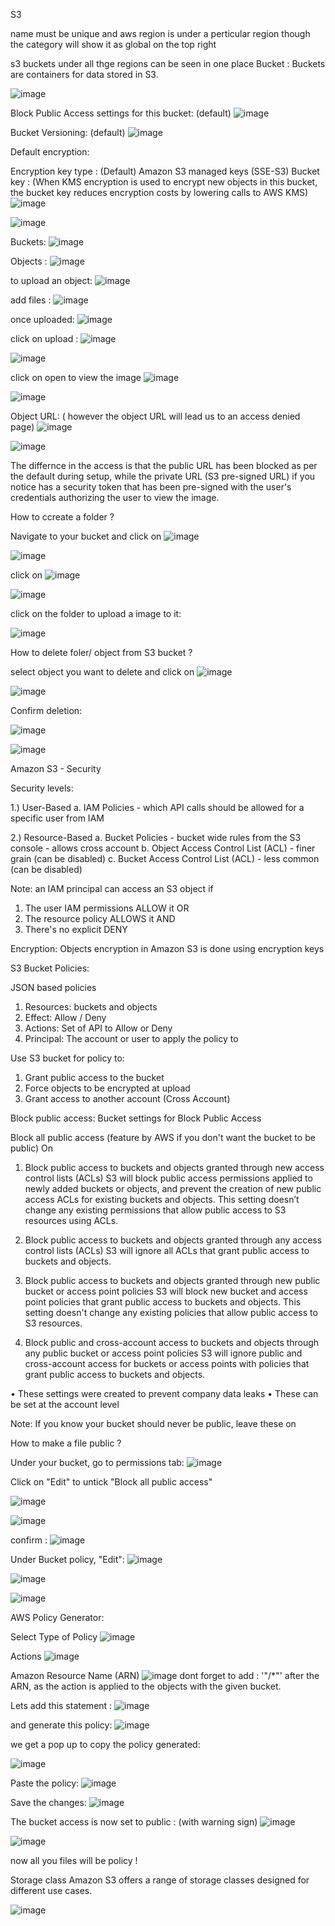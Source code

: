 S3

name must be unique and 
aws region is under a perticular region though the category will show it as global on the top right 

s3 buckets under all thge regions can be seen in one place
Bucket : Buckets are containers for data stored in S3. 

![image](https://user-images.githubusercontent.com/26665659/236632352-b3a45e28-0032-4f50-9b7f-6a4d2970c83d.png)

Block Public Access settings for this bucket: (default)
![image](https://user-images.githubusercontent.com/26665659/236632446-613f5277-260e-49fc-a935-b0a7dceb7001.png)

Bucket Versioning: (default)
![image](https://user-images.githubusercontent.com/26665659/236632469-6625fb0c-03da-47d9-bb14-a461d952d097.png)

Default encryption: 

Encryption key type : (Default) Amazon S3 managed keys (SSE-S3)
Bucket key : (When KMS encryption is used to encrypt new objects in this bucket, the bucket key reduces encryption costs by lowering calls to AWS KMS)
![image](https://user-images.githubusercontent.com/26665659/236632489-9110a4c9-b5d9-460d-a5d1-f3094363c4f5.png)


![image](https://user-images.githubusercontent.com/26665659/236632670-54fdadd0-7b99-4996-9b5b-bf3306d6af89.png)


Buckets:
![image](https://user-images.githubusercontent.com/26665659/236632729-6cef33b2-c1bf-41a4-8397-80e6911f512f.png)

Objects :
![image](https://user-images.githubusercontent.com/26665659/236632793-22792a2b-d8d6-4183-912a-0c35d14d2cab.png)


to upload an object: ![image](https://user-images.githubusercontent.com/26665659/236632829-3422c0c2-fbf3-4b62-94e5-96683afe02d3.png)

add files : ![image](https://user-images.githubusercontent.com/26665659/236632848-48712afe-3863-44dd-a5c3-f861d62a1362.png)

once uploaded:
![image](https://user-images.githubusercontent.com/26665659/236632902-ef68290f-56a2-45c7-9a5a-04bb917f954d.png)

click on upload : ![image](https://user-images.githubusercontent.com/26665659/236632922-0f328e71-3b5b-4491-8942-eb2916f3cc84.png)

![image](https://user-images.githubusercontent.com/26665659/236632962-a1e22ad9-c1dd-4a77-b4f4-0b516e98de4c.png)

click on open to view the image  ![image](https://user-images.githubusercontent.com/26665659/236633026-ee84671e-36df-4161-9736-f87d3070b5a2.png)

![image](https://user-images.githubusercontent.com/26665659/236633160-3f36aa12-6c7e-4bea-a0ca-4f12287315a0.png)

Object URL: ( however the object URL will lead us to an access denied page)
![image](https://user-images.githubusercontent.com/26665659/236633356-52a62419-5e81-4d96-9be6-e9adcbc822db.png)

![image](https://user-images.githubusercontent.com/26665659/236633544-d91449f9-0604-40c8-9e55-55da2acf4db0.png)

The differnce in the access is that the public URL has been blocked as per the default during setup, while the private URL (S3 pre-signed URL) if you notice has a security token that has been pre-signed with the user's credentials authorizing the user to view the image.


How to ccreate a folder ?

Navigate to your bucket and click on ![image](https://user-images.githubusercontent.com/26665659/236633941-d4cba8ed-b3d0-45d9-bfe6-1ed1ec294839.png)

![image](https://user-images.githubusercontent.com/26665659/236633984-7ec1c0e3-56b1-4155-81cb-802a99219630.png)

click on ![image](https://user-images.githubusercontent.com/26665659/236634006-3f6a84dd-75e2-44f5-aa23-a38bf696fb31.png)

![image](https://user-images.githubusercontent.com/26665659/236634043-37f647b3-da46-4c0b-980e-5ae06c4d5eef.png)

click on the folder to upload a image to it:

![image](https://user-images.githubusercontent.com/26665659/236634081-4df66026-4e93-4258-9990-0458f791dd4b.png)


How to delete foler/ object from S3 bucket ?

select object you want to delete and click on ![image](https://user-images.githubusercontent.com/26665659/236634309-608d7985-3c3b-464f-ab70-d409cdae5546.png)

![image](https://user-images.githubusercontent.com/26665659/236634290-576d8712-e8ad-4962-976e-5778dc65674c.png)

Confirm deletion:

![image](https://user-images.githubusercontent.com/26665659/236634263-bf2a054d-21ce-44ce-8834-5227c1b4ad1a.png)


![image](https://user-images.githubusercontent.com/26665659/236634406-40d23489-62d6-41b2-a6b8-f1f6d5a1a1c6.png)




Amazon S3 - Security

Security levels:

1.) User-Based
  a. IAM Policies - which API calls should be allowed for a specific user from IAM

2.) Resource-Based
  a. Bucket Policies - bucket wide rules from the S3 console - allows cross account
  b. Object Access Control List (ACL) - finer grain (can be disabled)
  c. Bucket Access Control List (ACL) - less common (can be disabled)

Note: an IAM principal can access an S3 object if 
  1. The user IAM permissions ALLOW it 
OR 
  2. The resource policy ALLOWS it 
AND 
  3. There's no explicit DENY

Encryption: Objects encryption in Amazon S3 is done using encryption keys


S3 Bucket Policies:

JSON based policies
 
1. Resources: buckets and objects
2. Effect: Allow / Deny
3. Actions: Set of API to Allow or Deny
4. Principal: The account or user to apply the policy to
 
  Use S3 bucket for policy to:
1. Grant public access to the bucket
2. Force objects to be encrypted at upload
3. Grant access to another account (Cross Account)



Block public access:
Bucket settings for Block Public Access

Block all public access (feature by AWS if you don't want the bucket to be public)
On
1. Block public access to buckets and objects granted through new access control lists (ACLs)
S3 will block public access permissions applied to newly added buckets or objects, and prevent the creation of new public access ACLs for existing buckets and objects. This setting doesn’t change any existing permissions that allow public access to S3 resources using ACLs.

2. Block public access to buckets and objects granted through any access control lists (ACLs)
S3 will ignore all ACLs that grant public access to buckets and objects.

3. Block public access to buckets and objects granted through new public bucket or access point policies
S3 will block new bucket and access point policies that grant public access to buckets and objects. This setting doesn't change any existing policies that allow public access to S3 resources.

4. Block public and cross-account access to buckets and objects through any public bucket or access point policies
S3 will ignore public and cross-account access for buckets or access points with policies that grant public access to buckets and objects.


• These settings were created to prevent company data leaks
• These can be set at the account level

Note: If you know your bucket should never be public, leave these on 



How to make a file public ?

Under your bucket, go to permissions tab:
![image](https://user-images.githubusercontent.com/26665659/236636241-3ae2b41e-b2a1-4a0b-8a06-173f3727e404.png)

Click on "Edit" to untick "Block all public access" 

![image](https://user-images.githubusercontent.com/26665659/236636382-95e711d9-6c66-4e3b-88ad-7fbda417224c.png)


![image](https://user-images.githubusercontent.com/26665659/236636365-241a015b-461e-4534-afa5-a8df10607419.png)

confirm : 
![image](https://user-images.githubusercontent.com/26665659/236636420-2ff0a47f-07ec-4d5b-b5ad-7ea22e2eccba.png)

Under Bucket policy, "Edit":
![image](https://user-images.githubusercontent.com/26665659/236636449-a2762675-da50-47c3-9f1c-195c1e352952.png)

![image](https://user-images.githubusercontent.com/26665659/236636479-93a8014e-3aec-4d00-89a2-5c9bf390ad53.png)


![image](https://user-images.githubusercontent.com/26665659/236636529-fbc526df-5b5b-43bc-b19d-186cb3ea3b76.png)

AWS Policy Generator:

Select Type of Policy
![image](https://user-images.githubusercontent.com/26665659/236636794-bd9f7b5c-873f-40e0-8a52-88d141da9533.png)

Actions
![image](https://user-images.githubusercontent.com/26665659/236636723-16084bc0-9bb2-4954-981b-f3a014785dbf.png)

Amazon Resource Name (ARN)
![image](https://user-images.githubusercontent.com/26665659/236636759-f80be78b-446d-45ec-b71d-7b2dbc2ed7ee.png)
dont forget to add : '"/*"' after the ARN, as the action is applied to the objects with the given bucket.

Lets add this statement :
![image](https://user-images.githubusercontent.com/26665659/236636847-89361031-51be-4e5f-8b90-fb019993c7b4.png)

and generate this policy:
![image](https://user-images.githubusercontent.com/26665659/236637348-6b00daa6-ed2a-48f6-9320-f62cbc766a3d.png)


we get a pop up to copy the policy generated:

![image](https://user-images.githubusercontent.com/26665659/236637387-802d9cd8-7458-4d2d-bc7b-21f73c792029.png)

Paste the policy:
![image](https://user-images.githubusercontent.com/26665659/236637399-cc223712-3f27-4c17-ba02-0cd3bfca61a4.png)

Save the changes:
![image](https://user-images.githubusercontent.com/26665659/236637433-a483ef47-ce99-45d6-b645-27251589b914.png)

The bucket access is now set to public : (with warning sign)
![image](https://user-images.githubusercontent.com/26665659/236637543-a3942cbc-3fdc-41c9-adc3-6017c7057eb1.png)

![image](https://user-images.githubusercontent.com/26665659/236637468-b4131e72-5ed6-49ef-aaac-bb246236de8b.png)


now all you files will be policy !

































Storage class
Amazon S3 offers a range of storage classes designed for different use cases.

![image](https://user-images.githubusercontent.com/26665659/236634150-724d0a8f-2015-4d9d-97ef-5547b6a57857.png)




